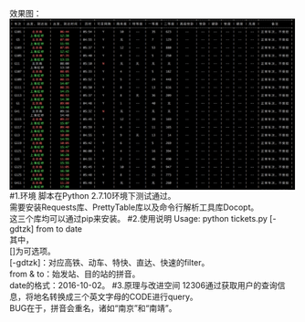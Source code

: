 效果图：
<img src="demo.png" width = "500" height = "300" alt="最终效果" align=center />
#1.环境
脚本在Python 2.7.10环境下测试通过。  
需要安装Requests库、PrettyTable库以及命令行解析工具库Docopt。  
这三个库均可以通过pip来安装。
#2.使用说明
Usage: python tickets.py [-gdtzk] from to date  
其中，  
[]为可选项。  
[-gdtzk]：对应高铁、动车、特快、直达、快速的filter。  
from & to：始发站、目的站的拼音。  
date的格式：2016-10-02。
#3.原理与改进空间
12306通过获取用户的查询信息，将地名转换成三个英文字母的CODE进行query。  
BUG在于，拼音会重名，诸如“南京”和“南靖”。